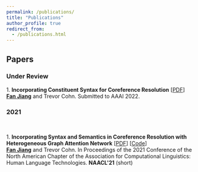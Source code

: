 ```yaml
---
permalink: /publications/
title: "Publications"
author_profile: true
redirect_from: 
  - /publications.html
---
```


## Papers

### Under Review
1\. **Incorporating Constituent Syntax for Coreference Resolution** [<a href="/files/AAAI2022.pdf">PDF</a>]<br>
<ins>**Fan Jiang**</ins> and Trevor Cohn. Submitted to AAAI 2022.

### 2021
<br>

1\. **Incorporating Syntax and Semantics in Coreference Resolution with Heterogeneous Graph Attention Network** [<a href='https://www.aclweb.org/anthology/2021.naacl-main.125.pdf'>PDF</a>] [<a href='https://github.com/Fantabulous-J/coref-HGAT'>Code</a>]<br>
<ins>**Fan Jiang**</ins> and Trevor Cohn. In Proceedings of the 2021 Conference of the North American Chapter of the Association for Computational Linguistics: Human Language Technologies. **NAACL'21** (short)
<!-- **NAACL'21**: , pages 1584–1591 <br> -->
